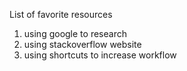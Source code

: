 List of favorite resources

1. using google to research
2. using stackoverflow website
3. using shortcuts to increase workflow
